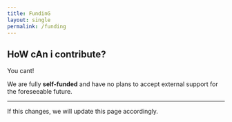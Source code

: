```yaml
---
title: FundinG
layout: single
permalink: /funding
---
```


## HoW cAn i contribute?

You cant! 
<!-- <span class="rudra_highlight"> -->
We are fully **self-funded** and have no plans to accept external support for the foreseeable future.

<hr>
If this changes, we will update this page accordingly.

